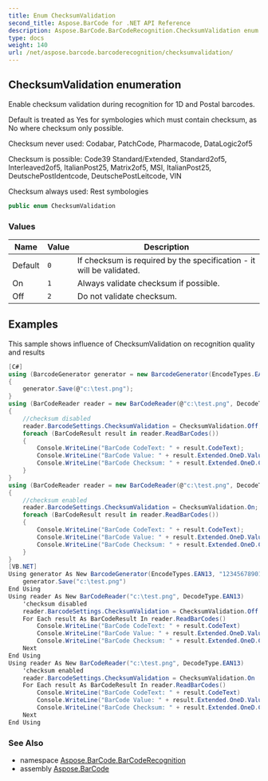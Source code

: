 ```yaml
---
title: Enum ChecksumValidation
second_title: Aspose.BarCode for .NET API Reference
description: Aspose.BarCode.BarCodeRecognition.ChecksumValidation enum. Enable checksum validation during recognition for 1D and Postal barcodes
type: docs
weight: 140
url: /net/aspose.barcode.barcoderecognition/checksumvalidation/
---
```

## ChecksumValidation enumeration

Enable checksum validation during recognition for 1D and Postal barcodes.

Default is treated as Yes for symbologies which must contain checksum, as No where checksum only possible.

Checksum never used: Codabar, PatchCode, Pharmacode, DataLogic2of5

Checksum is possible: Code39 Standard/Extended, Standard2of5, Interleaved2of5, ItalianPost25, Matrix2of5, MSI, ItalianPost25, DeutschePostIdentcode, DeutschePostLeitcode, VIN

Checksum always used: Rest symbologies

```csharp
public enum ChecksumValidation
```

### Values

| Name | Value | Description |
| --- | --- | --- |
| Default | `0` | If checksum is required by the specification - it will be validated. |
| On | `1` | Always validate checksum if possible. |
| Off | `2` | Do not validate checksum. |

## Examples

This sample shows influence of ChecksumValidation on recognition quality and results

```csharp
[C#]
using (BarcodeGenerator generator = new BarcodeGenerator(EncodeTypes.EAN13, "1234567890128"))
{
    generator.Save(@"c:\test.png");
}
using (BarCodeReader reader = new BarCodeReader(@"c:\test.png", DecodeType.EAN13))
{
    //checksum disabled
    reader.BarcodeSettings.ChecksumValidation = ChecksumValidation.Off;
    foreach (BarCodeResult result in reader.ReadBarCodes())
    {
        Console.WriteLine("BarCode CodeText: " + result.CodeText);
        Console.WriteLine("BarCode Value: " + result.Extended.OneD.Value);
        Console.WriteLine("BarCode Checksum: " + result.Extended.OneD.CheckSum);
    }
}
using (BarCodeReader reader = new BarCodeReader(@"c:\test.png", DecodeType.EAN13))
{
    //checksum enabled
    reader.BarcodeSettings.ChecksumValidation = ChecksumValidation.On;
    foreach (BarCodeResult result in reader.ReadBarCodes())
    {
        Console.WriteLine("BarCode CodeText: " + result.CodeText);
        Console.WriteLine("BarCode Value: " + result.Extended.OneD.Value);
        Console.WriteLine("BarCode Checksum: " + result.Extended.OneD.CheckSum);
    }
}
[VB.NET]
Using generator As New BarcodeGenerator(EncodeTypes.EAN13, "1234567890128")
    generator.Save("c:\test.png")
End Using
Using reader As New BarCodeReader("c:\test.png", DecodeType.EAN13)
    'checksum disabled
    reader.BarcodeSettings.ChecksumValidation = ChecksumValidation.Off
    For Each result As BarCodeResult In reader.ReadBarCodes()
        Console.WriteLine("BarCode CodeText: " + result.CodeText)
        Console.WriteLine("BarCode Value: " + result.Extended.OneD.Value)
        Console.WriteLine("BarCode Checksum: " + result.Extended.OneD.CheckSum)
    Next
End Using
Using reader As New BarCodeReader("c:\test.png", DecodeType.EAN13)
    'checksum enabled
    reader.BarcodeSettings.ChecksumValidation = ChecksumValidation.On
    For Each result As BarCodeResult In reader.ReadBarCodes()
        Console.WriteLine("BarCode CodeText: " + result.CodeText)
        Console.WriteLine("BarCode Value: " + result.Extended.OneD.Value)
        Console.WriteLine("BarCode Checksum: " + result.Extended.OneD.CheckSum)
    Next
End Using
```

### See Also

* namespace [Aspose.BarCode.BarCodeRecognition](../../aspose.barcode.barcoderecognition/)
* assembly [Aspose.BarCode](../../)


